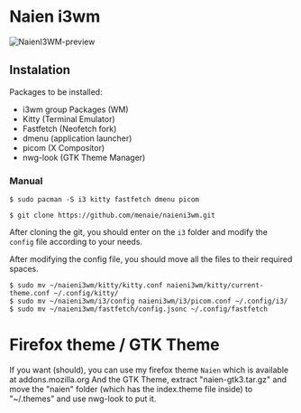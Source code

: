 # Naien i3wm

![NaienI3WM-preview](https://github.com/user-attachments/assets/11cae767-7962-457b-a4c3-ba37a1b4f28f)

## Instalation
 Packages to be installed:
 - i3wm group Packages (WM)
 - Kitty (Terminal Emulator)
 - Fastfetch (Neofetch fork)
 - dmenu (application launcher)
 - picom (X Compositor)
 - nwg-look (GTK Theme Manager)
 ### Manual

```
$ sudo pacman -S i3 kitty fastfetch dmenu picom

$ git clone https://github.com/menaie/naieni3wm.git
```

After cloning the git, you should enter on the ``i3`` folder and modify the ``config`` file according to your needs.

After modifying the config file, you should move all the files to their required spaces.

```
$ sudo mv ~/naieni3wm/kitty/kitty.conf naieni3wm/kitty/current-theme.conf ~/.config/kitty/
$ sudo mv ~/naieni3wm/i3/config naieni3wm/i3/picom.conf ~/.config/i3/
$ sudo mv ~/naieni3wm/fastfetch/config.jsonc ~/.config/fastfetch
```

# Firefox theme / GTK Theme

If you want (should), you can use my firefox theme ``Naien`` which is available at addons.mozilla.org
And the GTK Theme, extract "naien-gtk3.tar.gz" and move the "naien" folder (which has the index.theme file inside) to "~/.themes" and use nwg-look to put it.
